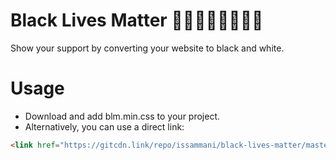 # Black Lives Matter ✊🏿✊🏾✊🏽✊🏼

Show your support by converting your website to black and white.

# Usage

- Download and add blm.min.css to your project.
- Alternatively, you can use a direct link: 
```html
<link href="https://gitcdn.link/repo/issammani/black-lives-matter/master/blm.min.css" rel="stylesheet" type="text/css" media="screen" />
```
